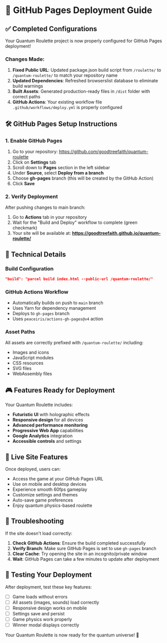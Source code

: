 # 🚀 GitHub Pages Deployment Guide

## ✅ Completed Configurations

Your Quantum Roulette project is now properly configured for GitHub Pages deployment!

### Changes Made:
1. **Fixed Public URL**: Updated package.json build script from `/roulette/` to `/quantum-roulette/` to match your repository name
2. **Updated Dependencies**: Refreshed browserslist database to eliminate build warnings
3. **Built Assets**: Generated production-ready files in `/dist` folder with correct paths
4. **GitHub Actions**: Your existing workflow file `.github/workflows/deploy.yml` is properly configured

## 🛠️ GitHub Pages Setup Instructions

### 1. Enable GitHub Pages
1. Go to your repository: https://github.com/goodtreefaith/quantum-roulette
2. Click on **Settings** tab
3. Scroll down to **Pages** section in the left sidebar
4. Under **Source**, select **Deploy from a branch**
5. Choose **gh-pages** branch (this will be created by the GitHub Action)
6. Click **Save**

### 2. Verify Deployment
After pushing changes to main branch:
1. Go to **Actions** tab in your repository
2. Wait for the "Build and Deploy" workflow to complete (green checkmark)
3. Your site will be available at: **https://goodtreefaith.github.io/quantum-roulette/**

## 🔧 Technical Details

### Build Configuration
```json
"build": "parcel build index.html --public-url /quantum-roulette/"
```

### GitHub Actions Workflow
- Automatically builds on push to `main` branch
- Uses Yarn for dependency management
- Deploys to `gh-pages` branch
- Uses `peaceiris/actions-gh-pages@v4` action

### Asset Paths
All assets are correctly prefixed with `/quantum-roulette/` including:
- Images and icons
- JavaScript modules
- CSS resources
- SVG files
- WebAssembly files

## 🎮 Features Ready for Deployment

Your Quantum Roulette includes:
- **Futuristic UI** with holographic effects
- **Responsive design** for all devices
- **Advanced performance monitoring**
- **Progressive Web App** capabilities
- **Google Analytics** integration
- **Accessible controls** and settings

## 🌟 Live Site Features

Once deployed, users can:
- Access the game at your GitHub Pages URL
- Use on mobile and desktop devices
- Experience smooth 60fps gameplay
- Customize settings and themes
- Auto-save game preferences
- Enjoy quantum physics-based roulette

## 🚨 Troubleshooting

If the site doesn't load correctly:

1. **Check GitHub Actions**: Ensure the build completed successfully
2. **Verify Branch**: Make sure GitHub Pages is set to use `gh-pages` branch
3. **Clear Cache**: Try opening the site in an incognito/private window
4. **Wait**: GitHub Pages can take a few minutes to update after deployment

## 📱 Testing Your Deployment

After deployment, test these key features:
- [ ] Game loads without errors
- [ ] All assets (images, sounds) load correctly  
- [ ] Responsive design works on mobile
- [ ] Settings save and persist
- [ ] Game physics work properly
- [ ] Winner modal displays correctly

Your Quantum Roulette is now ready for the quantum universe! 🌌 